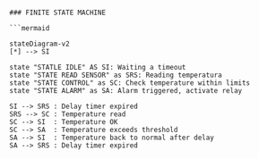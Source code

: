 ```

### FINITE STATE MACHINE

```mermaid

stateDiagram-v2
[*] --> SI

state "STATLE IDLE" AS SI: Waiting a timeout
state "STATE READ SENSOR" as SRS: Reading temperatura
state "STATE CONTROL" as SC: Check temperature within limits
state "STATE ALARM" as SA: Alarm triggered, activate relay

SI --> SRS : Delay timer expired
SRS --> SC : Temperature read
SC --> SI  : Temperature OK
SC --> SA  : Temperature exceeds threshold
SA --> SI  : Temperature back to normal after delay
SA --> SRS : Delay timer expired

```
